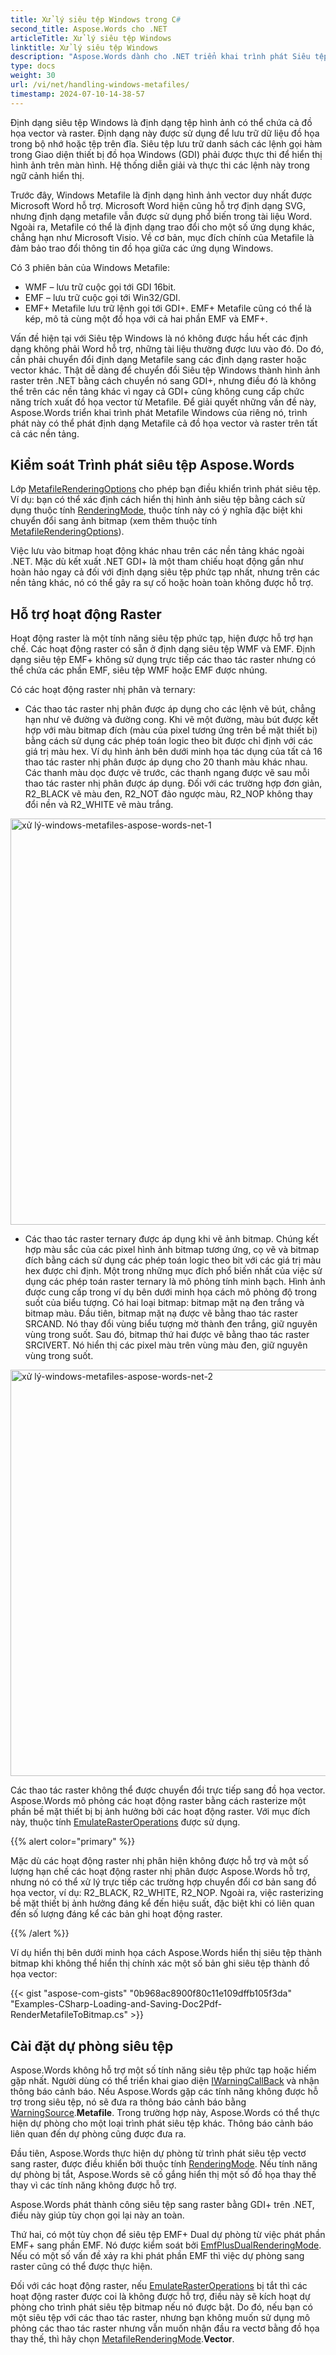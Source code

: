 ```yaml
---
title: Xử lý siêu tệp Windows trong C#
second_title: Aspose.Words cho .NET
articleTitle: Xử lý siêu tệp Windows
linktitle: Xử lý siêu tệp Windows
description: "Aspose.Words dành cho .NET triển khai trình phát Siêu tệp Windows của riêng mình để phát định dạng Metafile trên tất cả các nền tảng và hỗ trợ xử lý các tính năng siêu tệp cơ bản, đồng thời có thể thực hiện dự phòng cho một loại trình phát siêu tệp khác bằng C#."
type: docs
weight: 30
url: /vi/net/handling-windows-metafiles/
timestamp: 2024-07-10-14-38-57
---
```


Định dạng siêu tệp Windows là định dạng tệp hình ảnh có thể chứa cả đồ họa vector và raster. Định dạng này được sử dụng để lưu trữ dữ liệu đồ họa trong bộ nhớ hoặc tệp trên đĩa. Siêu tệp lưu trữ danh sách các lệnh gọi hàm trong Giao diện thiết bị đồ họa Windows (GDI) phải được thực thi để hiển thị hình ảnh trên màn hình. Hệ thống diễn giải và thực thi các lệnh này trong ngữ cảnh hiển thị.

Trước đây, Windows Metafile là định dạng hình ảnh vector duy nhất được Microsoft Word hỗ trợ. Microsoft Word hiện cũng hỗ trợ định dạng SVG, nhưng định dạng metafile vẫn được sử dụng phổ biến trong tài liệu Word. Ngoài ra, Metafile có thể là định dạng trao đổi cho một số ứng dụng khác, chẳng hạn như Microsoft Visio. Về cơ bản, mục đích chính của Metafile là đảm bảo trao đổi thông tin đồ họa giữa các ứng dụng Windows.

Có 3 phiên bản của Windows Metafile:

- WMF – lưu trữ cuộc gọi tới GDI 16bit.
- EMF – lưu trữ cuộc gọi tới Win32/GDI.
- EMF+ Metafile lưu trữ lệnh gọi tới GDI+. EMF+ Metafile cũng có thể là kép, mô tả cùng một đồ họa với cả hai phần EMF và EMF+.

Vấn đề hiện tại với Siêu tệp Windows là nó không được hầu hết các định dạng không phải Word hỗ trợ, những tài liệu thường được lưu vào đó. Do đó, cần phải chuyển đổi định dạng Metafile sang các định dạng raster hoặc vector khác. Thật dễ dàng để chuyển đổi Siêu tệp Windows thành hình ảnh raster trên .NET bằng cách chuyển nó sang GDI+, nhưng điều đó là không thể trên các nền tảng khác vì ngay cả GDI+ cũng không cung cấp chức năng trích xuất đồ họa vector từ Metafile. Để giải quyết những vấn đề này, Aspose.Words triển khai trình phát Metafile Windows của riêng nó, trình phát này có thể phát định dạng Metafile cả đồ họa vector và raster trên tất cả các nền tảng.

## Kiểm soát Trình phát siêu tệp Aspose.Words

Lớp [MetafileRenderingOptions](https://reference.aspose.com/words/net/aspose.words.saving/metafilerenderingoptions/) cho phép bạn điều khiển trình phát siêu tệp. Ví dụ: bạn có thể xác định cách hiển thị hình ảnh siêu tệp bằng cách sử dụng thuộc tính [RenderingMode](https://reference.aspose.com/words/net/aspose.words.saving/metafilerenderingoptions/renderingmode/), thuộc tính này có ý nghĩa đặc biệt khi chuyển đổi sang ảnh bitmap (xem thêm thuộc tính [MetafileRenderingOptions](https://reference.aspose.com/words/net/aspose.words.saving/imagesaveoptions/metafilerenderingoptions/)).

Việc lưu vào bitmap hoạt động khác nhau trên các nền tảng khác ngoài .NET. Mặc dù kết xuất .NET GDI+ là một tham chiếu hoạt động gần như hoàn hảo ngay cả đối với định dạng siêu tệp phức tạp nhất, nhưng trên các nền tảng khác, nó có thể gây ra sự cố hoặc hoàn toàn không được hỗ trợ.

## Hỗ trợ hoạt động Raster

Hoạt động raster là một tính năng siêu tệp phức tạp, hiện được hỗ trợ hạn chế. Các hoạt động raster có sẵn ở định dạng siêu tệp WMF và EMF. Định dạng siêu tệp EMF+ không sử dụng trực tiếp các thao tác raster nhưng có thể chứa các phần EMF, siêu tệp WMF hoặc EMF được nhúng.

Có các hoạt động raster nhị phân và ternary:

- Các thao tác raster nhị phân được áp dụng cho các lệnh vẽ bút, chẳng hạn như vẽ đường và đường cong. Khi vẽ một đường, màu bút được kết hợp với màu bitmap đích (màu của pixel tương ứng trên bề mặt thiết bị) bằng cách sử dụng các phép toán logic theo bit được chỉ định với các giá trị màu hex. Ví dụ hình ảnh bên dưới minh họa tác dụng của tất cả 16 thao tác raster nhị phân được áp dụng cho 20 thanh màu khác nhau. Các thanh màu dọc được vẽ trước, các thanh ngang được vẽ sau mỗi thao tác raster nhị phân được áp dụng. Đối với các trường hợp đơn giản, R2_BLACK vẽ màu đen, R2_NOT đảo ngược màu, R2_NOP không thay đổi nền và R2_WHITE vẽ màu trắng.

<img src="/words/net/handling-windows-metafiles/handling-windows-metafiles-1.png" alt="xử lý-windows-metafiles-aspose-words-net-1" style="width:650px"/>

- Các thao tác raster ternary được áp dụng khi vẽ ảnh bitmap. Chúng kết hợp màu sắc của các pixel hình ảnh bitmap tương ứng, cọ vẽ và bitmap đích bằng cách sử dụng các phép toán logic theo bit với các giá trị màu hex được chỉ định. Một trong những mục đích phổ biến nhất của việc sử dụng các phép toán raster ternary là mô phỏng tính minh bạch. Hình ảnh được cung cấp trong ví dụ bên dưới minh họa cách mô phỏng độ trong suốt của biểu tượng. Có hai loại bitmap: bitmap mặt nạ đen trắng và bitmap màu. Đầu tiên, bitmap mặt nạ được vẽ bằng thao tác raster SRCAND. Nó thay đổi vùng biểu tượng mờ thành đen trắng, giữ nguyên vùng trong suốt. Sau đó, bitmap thứ hai được vẽ bằng thao tác raster SRCIVERT. Nó hiển thị các pixel màu trên vùng màu đen, giữ nguyên vùng trong suốt.

<img src="/words/net/handling-windows-metafiles/handling-windows-metafiles-2.png" alt="xử lý-windows-metafiles-aspose-words-net-2" style="width:650px"/>

Các thao tác raster không thể được chuyển đổi trực tiếp sang đồ họa vector. Aspose.Words mô phỏng các hoạt động raster bằng cách rasterize một phần bề mặt thiết bị bị ảnh hưởng bởi các hoạt động raster. Với mục đích này, thuộc tính [EmulateRasterOperations](https://reference.aspose.com/words/net/aspose.words.saving/metafilerenderingoptions/emulaterasteroperations/) được sử dụng.

{{% alert color="primary" %}}

Mặc dù các hoạt động raster nhị phân hiện không được hỗ trợ và một số lượng hạn chế các hoạt động raster nhị phân được Aspose.Words hỗ trợ, nhưng nó có thể xử lý trực tiếp các trường hợp chuyển đổi cơ bản sang đồ họa vector, ví dụ: R2_BLACK, R2_WHITE, R2_NOP. Ngoài ra, việc rasterizing bề mặt thiết bị ảnh hưởng đáng kể đến hiệu suất, đặc biệt khi có liên quan đến số lượng đáng kể các bản ghi hoạt động raster.

{{% /alert %}}

Ví dụ hiển thị bên dưới minh họa cách Aspose.Words hiển thị siêu tệp thành bitmap khi không thể hiển thị chính xác một số bản ghi siêu tệp thành đồ họa vector:

{{< gist "aspose-com-gists" "0b968ac8900f80c11e109dffb105f3da" "Examples-CSharp-Loading-and-Saving-Doc2Pdf-RenderMetafileToBitmap.cs" >}}

## Cài đặt dự phòng siêu tệp

Aspose.Words không hỗ trợ một số tính năng siêu tệp phức tạp hoặc hiếm gặp nhất. Người dùng có thể triển khai giao diện [IWarningCallBack](https://reference.aspose.com/words/net/aspose.words/iwarningcallback/) và nhận thông báo cảnh báo. Nếu Aspose.Words gặp các tính năng không được hỗ trợ trong siêu tệp, nó sẽ đưa ra thông báo cảnh báo bằng [WarningSource](https://reference.aspose.com/words/net/aspose.words/warningsource/).**Metafile**. Trong trường hợp này, Aspose.Words có thể thực hiện dự phòng cho một loại trình phát siêu tệp khác. Thông báo cảnh báo liên quan đến dự phòng cũng được đưa ra.

Đầu tiên, Aspose.Words thực hiện dự phòng từ trình phát siêu tệp vectơ sang raster, được điều khiển bởi thuộc tính [RenderingMode](https://reference.aspose.com/words/net/aspose.words.saving/metafilerenderingoptions/renderingmode/). Nếu tính năng dự phòng bị tắt, Aspose.Words sẽ cố gắng hiển thị một số đồ họa thay thế thay vì các tính năng không được hỗ trợ.

Aspose.Words phát thành công siêu tệp sang raster bằng GDI+ trên .NET, điều này giúp tùy chọn gọi lại này an toàn.

Thứ hai, có một tùy chọn để siêu tệp EMF+ Dual dự phòng từ việc phát phần EMF+ sang phần EMF. Nó được kiểm soát bởi [EmfPlusDualRenderingMode](https://reference.aspose.com/words/net/aspose.words.saving/metafilerenderingoptions/emfplusdualrenderingmode/). Nếu có một số vấn đề xảy ra khi phát phần EMF thì việc dự phòng sang raster cũng có thể được thực hiện.

Đối với các hoạt động raster, nếu [EmulateRasterOperations](https://reference.aspose.com/words/net/aspose.words.saving/metafilerenderingoptions/emulaterasteroperations/) bị tắt thì các hoạt động raster được coi là không được hỗ trợ, điều này sẽ kích hoạt dự phòng cho trình phát siêu tệp bitmap nếu nó được bật. Do đó, nếu bạn có một siêu tệp với các thao tác raster, nhưng bạn không muốn sử dụng mô phỏng các thao tác raster nhưng vẫn muốn nhận đầu ra vectơ bằng đồ họa thay thế, thì hãy chọn [MetafileRenderingMode](https://reference.aspose.com/words/net/aspose.words.saving/metafilerenderingmode/).**Vector**.
